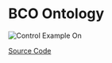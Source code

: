 # BCO Ontology

![Control Example On](/img/bco/bco-ontology.svg)

[Source Code](https://github.com/openbase/bco.ontology)